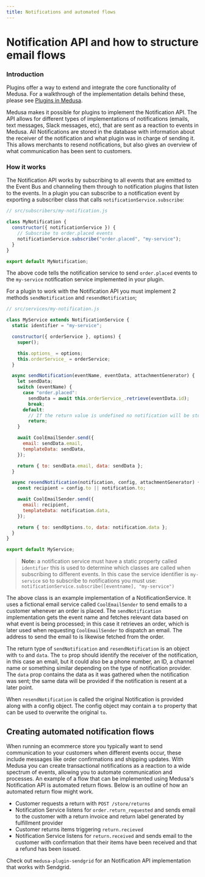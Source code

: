 ```yaml
---
title: Notifications and automated flows
---
```


# Notification API and how to structure email flows

### Introduction

Plugins offer a way to extend and integrate the core functionality of Medusa. For a walkthrough of the implementation details behind these, please see [Plugins in Medusa](https://docs.medusa-commerce.com/how-to/plugins).

Medusa makes it possible for plugins to implement the Notification API. The API allows for different types of implementations of notifications (emails, text messages, Slack messages, etc), that are sent as a reaction to events in Medusa. All Notifications are stored in the database with information about the receiver of the notification and what plugin was in charge of sending it. This allows merchants to resend notifications, but also gives an overview of what communication has been sent to customers.

### How it works

The Notification API works by subscribing to all events that are emitted to the Event Bus and channeling them through to notification plugins that listen to the events. In a plugin you can subscribe to a notification event by exporting a subscriber class that calls `notificationService.subscribe`:

```jsx
// src/subscribers/my-notification.js

class MyNotification {
  constructor({ notificationService }) {
    // Subscribe to order.placed events
    notificationService.subscribe("order.placed", "my-service");
  }
}

export default MyNotification;
```

The above code tells the notification service to send `order.placed` events to the `my-service` notification service implemented in your plugin.

For a plugin to work with the Notification API you must implement 2 methods `sendNotification` and `resendNotification`;

```jsx
// src/services/my-notification.js

class MyService extends NotificationService {
  static identifier = "my-service";

  constructor({ orderService }, options) {
    super();

    this.options_ = options;
    this.orderService_ = orderService;
  }

  async sendNotification(eventName, eventData, attachmentGenerator) {
    let sendData;
    switch (eventName) {
      case "order.placed":
        sendData = await this.orderService_.retrieve(eventData.id);
        break;
      default:
        // If the return value is undefined no notification will be stored
        return;
    }

    await CoolEmailSender.send({
      email: sendData.email,
      templateData: sendData,
    });

    return { to: sendData.email, data: sendData };
  }

  async resendNotification(notification, config, attachmentGenerator) {
    const recipient = config.to || notification.to;

    await CoolEmailSender.send({
      email: recipient,
      templateData: notification.data,
    });

    return { to: sendOptions.to, data: notification.data };
  }
}

export default MyService;
```

> **Note:** a notification service must have a static property called `identifier` this is used to determine which classes are called when subscribing to different events. In this case the service identifier is `my-service` so to subscribe to notifications you must use:
> `notificationService.subscribe([eventname], "my-service")`

The above class is an example implementation of a NotificationService. It uses a fictional email service called `CoolEmailSender` to send emails to a customer whenever an order is placed. The `sendNotification` implementation gets the event name and fetches relevant data based on what event is being processed; in this case it retrieves an order, which is later used when requesting `CoolEmailSender` to dispatch an email. The address to send the email to is likewise fetched from the order.

The return type of `sendNotification` and `resendNotification` is an object with `to` and `data`. The `to` prop should identify the receiver of the notification, in this case an email, but it could also be a phone number, an ID, a channel name or something similar depending on the type of notification provider. The `data` prop contains the data as it was gathered when the notification was sent; the same data will be provided if the notification is resent at a later point.

When `resendNotification` is called the original Notification is provided along with a config object. The config object may contain a `to` property that can be used to overwrite the original `to`.

## Creating automated notification flows

When running an ecommerce store you typically want to send communication to your customers when different events occur, these include messages like order confirmations and shipping updates. With Medusa you can create transactional notifications as a reaction to a wide spectrum of events, allowing you to automate communication and processes. An example of a flow that can be implemented using Medusa's Notification API is automated return flows. Below is an outline of how an automated return flow might work.

- Customer requests a return with `POST /store/returns`
- Notification Service listens for `order.return_requested` and sends email to the customer with a return invoice and return label generated by fulfillment provider
- Customer returns items triggering `return.recieved`
- Notification Service listens for `return.received` and sends email to the customer with confirmation that their items have been received and that a refund has been issued.

Check out `medusa-plugin-sendgrid` for an Notification API implementation that works with Sendgrid.
